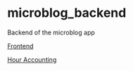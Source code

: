 # microblog_backend

Backend of the microblog app

[Frontend](https://github.com/yumoL/microblog_frontend)

[Hour Accounting](https://github.com/yumoL/microblog_backend/blob/master/hour_accounting.md)
